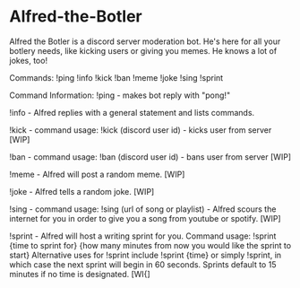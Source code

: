 # Alfred-the-Botler
Alfred the Botler is a discord server moderation bot. He's here for all your botlery needs, like kicking users or giving you memes. He knows a lot of jokes, too!

Commands:
!ping
!info
!kick
!ban
!meme
!joke
!sing
!sprint

Command Information:
!ping - makes bot reply with "pong!"

!info - Alfred replies with a general statement and lists commands.

!kick - command usage: !kick (discord user id) - kicks user from server  [WIP]

!ban - command usage: !ban (discord user id) - bans user from server [WIP]

!meme - Alfred will post a random meme. [WIP]

!joke - Alfred tells a random joke. [WIP]
 
!sing - command usage: !sing (url of song or playlist) - Alfred scours the internet for you in order to give you a song from youtube or spotify. [WIP]

!sprint - Alfred will host a writing sprint for you. Command usage: !sprint {time to sprint for} {how many minutes from now you would like the sprint to start}
Alternative uses for !sprint include !sprint {time} or simply !sprint, in which case the next sprint will begin in 60 seconds. Sprints default to 15 minutes if no time is designated.  [WI{]